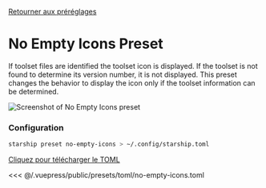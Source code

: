 [Retourner aux préréglages](./README.md#no-empty-icons)

# No Empty Icons Preset

If toolset files are identified the toolset icon is displayed. If the toolset is not found to determine its version number, it is not displayed. This preset changes the behavior to display the icon only if the toolset information can be determined.

![Screenshot of No Empty Icons preset](/presets/img/no-empty-icons.png)

### Configuration

```sh
starship preset no-empty-icons > ~/.config/starship.toml
```

[Cliquez pour télécharger le TOML](/presets/toml/no-empty-icons.toml)

<<< @/.vuepress/public/presets/toml/no-empty-icons.toml
